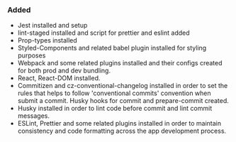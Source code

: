 ### Added

- Jest installed and setup
- lint-staged installed and script for prettier and eslint added
- Prop-types installed
- Styled-Components and related babel plugin installed for styling purposes
- Webpack and some related plugins installed and their configs created for both prod and dev bundling.
- React, React-DOM installed.
- Commitizen and cz-conventional-changelog installed in order to set the rules that helps to follow 'conventional commits' convention when submit a commit. Husky hooks for commit and prepare-commit created.
- Husky installed in order to lint code before commit and lint commit messages.
- ESLint, Prettier and some related plugins installed in order to maintain consistency and code formatting across the app development process.
